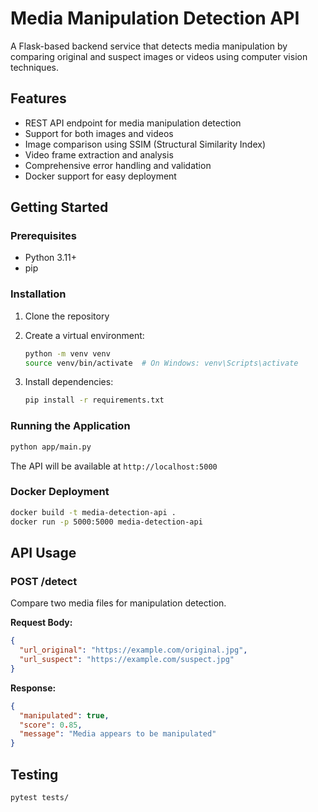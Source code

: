 # Media Manipulation Detection API

A Flask-based backend service that detects media manipulation by comparing original and suspect images or videos using computer vision techniques.

## Features

- REST API endpoint for media manipulation detection
- Support for both images and videos
- Image comparison using SSIM (Structural Similarity Index)
- Video frame extraction and analysis
- Comprehensive error handling and validation
- Docker support for easy deployment

## Getting Started

### Prerequisites

- Python 3.11+
- pip

### Installation

1. Clone the repository
2. Create a virtual environment:
   ```bash
   python -m venv venv
   source venv/bin/activate  # On Windows: venv\Scripts\activate
   ```

3. Install dependencies:
   ```bash
   pip install -r requirements.txt
   ```

### Running the Application

```bash
python app/main.py
```

The API will be available at `http://localhost:5000`

### Docker Deployment

```bash
docker build -t media-detection-api .
docker run -p 5000:5000 media-detection-api
```

## API Usage

### POST /detect

Compare two media files for manipulation detection.

**Request Body:**
```json
{
  "url_original": "https://example.com/original.jpg",
  "url_suspect": "https://example.com/suspect.jpg"
}
```

**Response:**
```json
{
  "manipulated": true,
  "score": 0.85,
  "message": "Media appears to be manipulated"
}
```

## Testing

```bash
pytest tests/
```
